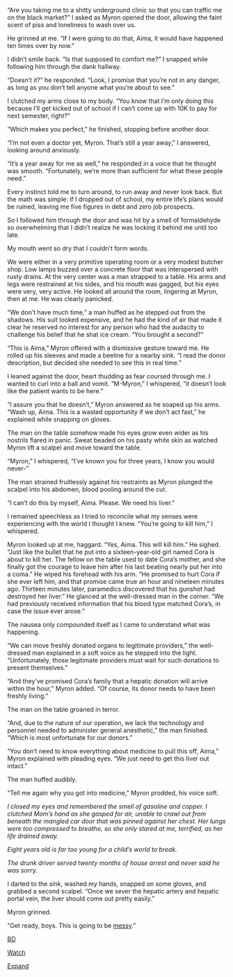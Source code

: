 “Are you taking me to a shitty underground clinic so that you can traffic me on the black market?” I asked as Myron opened the door, allowing the faint scent of piss and loneliness to wash over us. 

He grinned at me. “If I were going to do that, Aima, it would have happened ten times over by now.”

I didn’t smile back. “Is that supposed to comfort me?” I snapped while following him through the dank hallway. 

“Doesn’t it?” he responded. “Look, I promise that you’re not in any danger, as long as you don’t tell anyone what you’re about to see.”

I clutched my arms close to my body. “You know that I’m only doing this because I’ll get kicked out of school if I can’t come up with 10K to pay for next semester, right?”

“Which makes you perfect,” he finished, stopping before another door. 

“I’m not even a doctor yet, Myron. That’s still a year away,” I answered, looking around anxiously. 

“It’s a year away for me as well,” he responded in a voice that he thought was smooth. “Fortunately, we’re more than sufficient for what these people need.”

Every instinct told me to turn around, to run away and never look back. But the math was simple: if I dropped out of school, my entire life’s plans would be ruined, leaving me five figures in debt and zero job prospects. 

So I followed him through the door and was hit by a smell of formaldehyde so overwhelming that I didn’t realize he was locking it behind me until too late.

My mouth went so dry that I couldn’t form words. 

We were either in a very primitive operating room or a very modest butcher shop. Low lamps buzzed over a concrete floor that was interspersed with rusty drains. At the very center was a man strapped to a table. His arms and legs were restrained at his sides, and his mouth was gagged, but his eyes were very, very active. He looked all around the room, lingering at Myron, then at me. He was clearly panicked. 

“We don’t have much time,” a man huffed as he stepped out from the shadows. His suit looked expensive, and he had the kind of air that made it clear he reserved no interest for any person who had the audacity to challenge his belief that he shat ice cream. “You brought a second?”

“This is Aima,” Myron offered with a dismissive gesture toward me. He rolled up his sleeves and made a beeline for a nearby sink. “I read the donor description, but decided she needed to see this in real time.”

I leaned against the door, heart thudding as fear coursed through me. I wanted to curl into a ball and vomit. “M-Myron,” I whispered, “it doesn’t look like the patient wants to be here.” 

“I assure you that he doesn’t,” Myron answered as he soaped up his arms. “Wash up, Aima. This is a wasted opportunity if we don’t act fast,” he explained while snapping on gloves.

The man on the table somehow made his eyes grow even wider as his nostrils flared in panic. Sweat beaded on his pasty white skin as watched Myron lift a scalpel and move toward the table. 

“Myron,” I whispered, “I’ve known you for three years, I know you would never-”

The man strained fruitlessly against his restraints as Myron plunged the scalpel into his abdomen, blood pooling around the cut.

“I can’t do this by myself, Aima. Please. We need his liver.”

I remained speechless as I tried to reconcile what my senses were experiencing with the world I thought I knew. “You’re going to kill him,” I whispered.

Myron looked up at me, haggard. “Yes, Aima. This will kill him.” He sighed. “Just like the bullet that he put into a sixteen-year-old girl named Cora is about to kill her. The fellow on the table used to date Cora’s mother, and she finally got the courage to leave him after his last beating nearly put her into a coma.” He wiped his forehead with his arm. “He promised to hurt Cora if she ever left him, and that promise came true an hour and nineteen minutes ago. Thirteen minutes later, paramedics discovered that his gunshot had destroyed her liver.” He glanced at the well-dressed man in the corner. “We had previously received information that his blood type matched Cora’s, in case the issue ever arose.”

The nausea only compounded itself as I came to understand what was happening.

“We can move freshly donated organs to legitimate providers,” the well-dressed man explained in a soft voice as he stepped into the light. “Unfortunately, those legitimate providers must wait for such donations to present themselves.”

“And they’ve promised Cora’s family that a hepatic donation will arrive within the hour,” Myron added. “Of course, its donor needs to have been freshly living.”

The man on the table groaned in terror. 

“And, due to the nature of our operation, we lack the technology and personnel needed to administer general anesthetic,” the man finished. “Which is most unfortunate for our donors.”

“You don’t need to know everything about medicine to pull this off, Aima,” Myron explained with pleading eyes. “We just need to get this liver out intact.”

The man huffed audibly. 

“Tell me again why you got into medicine,” Myron prodded, his voice soft.

*I closed my eyes and remembered the smell of gasoline and copper. I clutched Mom’s hand as she gasped for air, unable to crawl out from beneath the mangled car door that was pinned against her chest. Her lungs were too compressed to breathe, so she only stared at me, terrified, as her life drained away.* 

*Eight years old is far too young for a child’s world to break.* 

*The drunk driver served twenty months of house arrest and never said he was sorry.* 

I darted to the sink, washed my hands, snapped on some gloves, and grabbed a second scalpel. “Once we sever the hepatic artery and hepatic portal vein, the liver should come out pretty easily.”

Myron grinned. 

“Get ready, boys. This is going to be [messy](https://www.facebook.com/P-F-McGrail-181784199029462/).”

[BD](https://www.reddit.com/r/ByfelsDisciple/)


[Watch](https://www.youtube.com/channel/UCcn_pa1QfNMRzbTuJqXSoRQ)

[Expand](https://www.reddit.com/r/TheCrypticCompendium/)